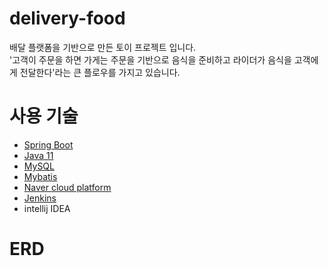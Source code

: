 # delivery-food

배달 플랫폼을 기반으로 만든 토이 프로젝트 입니다.<br>
'고객이 주문을 하면 가게는 주문을 기반으로 음식을 준비하고 라이더가 음식을 고객에게 전달한다'라는 큰 플로우를 가지고 있습니다.

# 사용 기술
- [Spring Boot](https://docs.spring.io/spring-boot/docs/current/reference/htmlsingle)
- [Java 11](https://docs.oracle.com/javase/11/docs/api/)
- [MySQL](https://dev.mysql.com/doc/refman/8.0/en/)
- [Mybatis](https://mybatis.org/mybatis-3/)
- [Naver cloud platform](https://docs.ncloud.com/ko/)
- [Jenkins](https://www.jenkins.io/)
- intellij IDEA

# ERD


